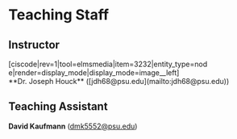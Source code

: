 # Teaching Staff

## Instructor
<div style="max-width:400px">[ciscode|rev=1|tool=elmsmedia|item=3232|entity_type=node|render=display_mode|display_mode=image__left]</div>
**Dr. Joseph Houck** ([jdh68@psu.edu](mailto:jdh68@psu.edu))

<div class="spacer" style="display:block;overflow:hidden;width:100%;"></div>

## Teaching Assistant



**David Kaufmann** ([dmk5552@psu.edu](mailto:dmk5552@psu.edu))


<div class="spacer" style="display:block;overflow:hidden;width:100%;"></div>




